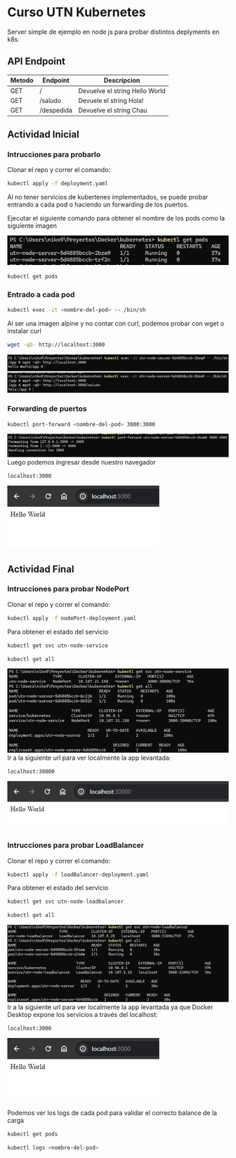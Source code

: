 # Curso UTN Kubernetes
Server simple de ejemplo en node js para probar distintos deplyments en k8s.

## API Endpoint
| Metodo | Endpoint              | Descripcion   |
| ------ | --------------------- | ------------- |
| GET | / | Devuelve el string Hello World
| GET | /saludo | Devuele el string Hola!
| GET | /despedida | Devuelve el string Chau

## Actividad Inicial
### Intrucciones para probarlo
Clonar el repo y correr el comando:

```bash
kubectl apply -f deployment.yaml
```
Al no tener servicios de kubertenes implementados, se puede probar entrando a cada pod o haciendo un forwarding de los puertos.

Ejecutar el siguiente comando para obtener el nombre de los pods como la siguiente imagen

![image](https://github.com/fernandezniko/cursoutn-kubernetes/blob/main/src/assets/pods.png)

```bash
kubectl get pods
```
### Entrado a cada pod
```bash
kubectl exec -it <nombre-del-pod> -- /bin/sh
```


Al ser una imagen alpine y no contar con curl, podemos probar con wget o instalar curl 
```bash
wget -qO- http://localhost:3000
```
![image](https://github.com/fernandezniko/cursoutn-kubernetes/blob/main/src/assets/wget.png)
![image](https://github.com/fernandezniko/cursoutn-kubernetes/blob/main/src/assets/wget2.png)

### Forwarding de puertos
```bash
kubectl port-forward <nombre-del-pod> 3000:3000
```
![image](https://github.com/fernandezniko/cursoutn-kubernetes/blob/main/src/assets/portfw.png)
Luego podemos ingresar desde nuestro navegador
```bash
localhost:3000
```
![image](https://github.com/fernandezniko/cursoutn-kubernetes/blob/main/src/assets/localhost3000.png)

## Actividad Final
### Intrucciones para probar NodePort
Clonar el repo y correr el comando:

```bash
kubectl apply -f nodePort-deployment.yaml
```

Para obtener el estado del servicio 
```bash
kubectl get svc utn-node-service
```
```bash
kubectl get all
```
![image](https://github.com/fernandezniko/cursoutn-kubernetes/blob/main/src/assets/nodeportstatus.png)
Ir a la siguiente url para ver localmente la app levantada: 

```bash
localhost:30000
```

![image](https://github.com/fernandezniko/cursoutn-kubernetes/blob/main/src/assets/localhost30000.png)

### Intrucciones para probar LoadBalancer
Clonar el repo y correr el comando:

```bash
kubectl apply -f loadBalancer-deployment.yaml
```

Para obtener el estado del servicio 
```bash
kubectl get svc utn-node-loadbalancer
```
```bash
kubectl get all
```
![image](https://github.com/fernandezniko/cursoutn-kubernetes/blob/main/src/assets/loadbalancer.png)
Ir a la siguiente url para ver localmente la app levantada ya que Docker Desktop expone los servicios a través del localhost: 

```bash
localhost:3000
```
![image](https://github.com/fernandezniko/cursoutn-kubernetes/blob/main/src/assets/localhost3000.png)

Podemos ver los logs de cada pod para validar el correcto balance de la carga
```bash
kubectl get pods
```
```bash
kubectl logs <nombre-del-pod>
```

